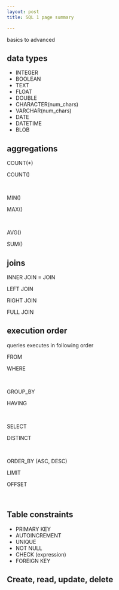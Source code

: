 ```yaml
---
layout: post
title: SQL 1 page summary 

---
```


basics to advanced 

 

## data types
+ INTEGER
+ BOOLEAN 
+ TEXT
+ FLOAT
+ DOUBLE
+ CHARACTER(num_chars)
+ VARCHAR(num_chars)
+ DATE
+ DATETIME
+ BLOB

## aggregations

COUNT(*)

COUNT()

<br/>

MIN()

MAX()

<br/>

AVG()

SUM()


## joins

INNER JOIN = JOIN 

LEFT JOIN

RIGHT JOIN 

FULL JOIN

## execution order

queries executes in following order


FROM 

WHERE

<br/>


GROUP_BY

HAVING


<br/>

SELECT

DISTINCT 

<br/>


ORDER_BY (ASC, DESC)

LIMIT

OFFSET

<br/>

## Table constraints

+ PRIMARY KEY	
+ AUTOINCREMENT	
+ UNIQUE	
+ NOT NULL	
+ CHECK (expression)
+ FOREIGN KEY


## Create, read, update, delete 

<script src="https://gist.github.com/selimslab/5e1447b0b8511fe75a92f99147c9a90f.js"></script>